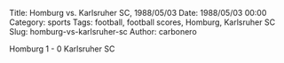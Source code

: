 Title: Homburg vs. Karlsruher SC, 1988/05/03
Date: 1988/05/03 00:00
Category: sports
Tags: football, football scores, Homburg, Karlsruher SC
Slug: homburg-vs-karlsruher-sc
Author: carbonero


Homburg 1 - 0 Karlsruher SC
